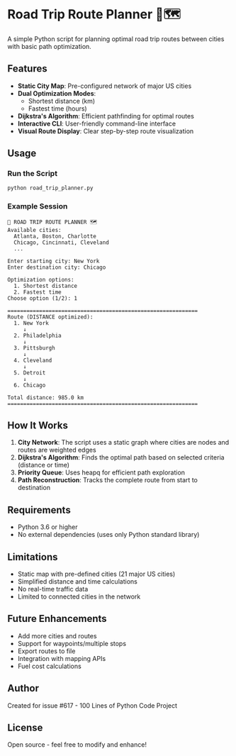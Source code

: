 # Road Trip Route Planner 🚗🗺️

A simple Python script for planning optimal road trip routes between cities with basic path optimization.

## Features

- **Static City Map**: Pre-configured network of major US cities
- **Dual Optimization Modes**:
  - Shortest distance (km)
  - Fastest time (hours)
- **Dijkstra's Algorithm**: Efficient pathfinding for optimal routes
- **Interactive CLI**: User-friendly command-line interface
- **Visual Route Display**: Clear step-by-step route visualization

## Usage

### Run the Script

```bash
python road_trip_planner.py
```

### Example Session

```
🚗 ROAD TRIP ROUTE PLANNER 🗺️
Available cities:
  Atlanta, Boston, Charlotte
  Chicago, Cincinnati, Cleveland
  ...

Enter starting city: New York
Enter destination city: Chicago

Optimization options:
  1. Shortest distance
  2. Fastest time
Choose option (1/2): 1

============================================================
Route (DISTANCE optimized):
  1. New York
     ↓
  2. Philadelphia
     ↓
  3. Pittsburgh
     ↓
  4. Cleveland
     ↓
  5. Detroit
     ↓
  6. Chicago

Total distance: 985.0 km
============================================================
```

## How It Works

1. **City Network**: The script uses a static graph where cities are nodes and routes are weighted edges
2. **Dijkstra's Algorithm**: Finds the optimal path based on selected criteria (distance or time)
3. **Priority Queue**: Uses heapq for efficient path exploration
4. **Path Reconstruction**: Tracks the complete route from start to destination

## Requirements

- Python 3.6 or higher
- No external dependencies (uses only Python standard library)

## Limitations

- Static map with pre-defined cities (21 major US cities)
- Simplified distance and time calculations
- No real-time traffic data
- Limited to connected cities in the network

## Future Enhancements

- Add more cities and routes
- Support for waypoints/multiple stops
- Export routes to file
- Integration with mapping APIs
- Fuel cost calculations

## Author

Created for issue #617 - 100 Lines of Python Code Project

## License

Open source - feel free to modify and enhance!
